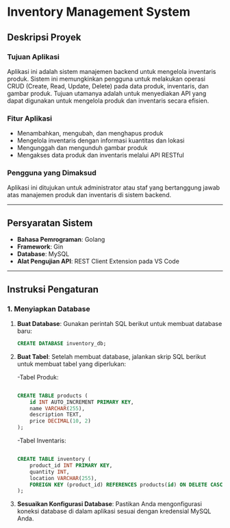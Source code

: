 # Inventory Management System

## Deskripsi Proyek

### Tujuan Aplikasi

Aplikasi ini adalah sistem manajemen backend untuk mengelola inventaris produk. Sistem ini memungkinkan pengguna untuk melakukan operasi CRUD (Create, Read, Update, Delete) pada data produk, inventaris, dan gambar produk. Tujuan utamanya adalah untuk menyediakan API yang dapat digunakan untuk mengelola produk dan inventaris secara efisien.

### Fitur Aplikasi

- Menambahkan, mengubah, dan menghapus produk
- Mengelola inventaris dengan informasi kuantitas dan lokasi
- Mengunggah dan mengunduh gambar produk
- Mengakses data produk dan inventaris melalui API RESTful

### Pengguna yang Dimaksud

Aplikasi ini ditujukan untuk administrator atau staf yang bertanggung jawab atas manajemen produk dan inventaris di sistem backend.

---

## Persyaratan Sistem

- **Bahasa Pemrograman**: Golang
- **Framework**: Gin
- **Database**: MySQL
- **Alat Pengujian API**: REST Client Extension pada VS Code

---

## Instruksi Pengaturan

### 1. Menyiapkan Database

1.  **Buat Database**:
    Gunakan perintah SQL berikut untuk membuat database baru:

    ```sql
    CREATE DATABASE inventory_db;

    ```

2.  **Buat Tabel**:
    Setelah membuat database, jalankan skrip SQL berikut untuk membuat tabel yang diperlukan:

	-Tabel Produk:

    ```sql

    CREATE TABLE products (
    	id INT AUTO_INCREMENT PRIMARY KEY,
    	name VARCHAR(255),
    	description TEXT,
    	price DECIMAL(10, 2)
    );

    ```

	-Tabel Inventaris:

    ```sql

    CREATE TABLE inventory (
    	product_id INT PRIMARY KEY,
    	quantity INT,
    	location VARCHAR(255),
    	FOREIGN KEY (product_id) REFERENCES products(id) ON DELETE CASCADE
	);

    ```
2.  **Sesuaikan Konfigurasi Database**:
    Pastikan Anda mengonfigurasi koneksi database di dalam aplikasi sesuai dengan kredensial MySQL Anda.
